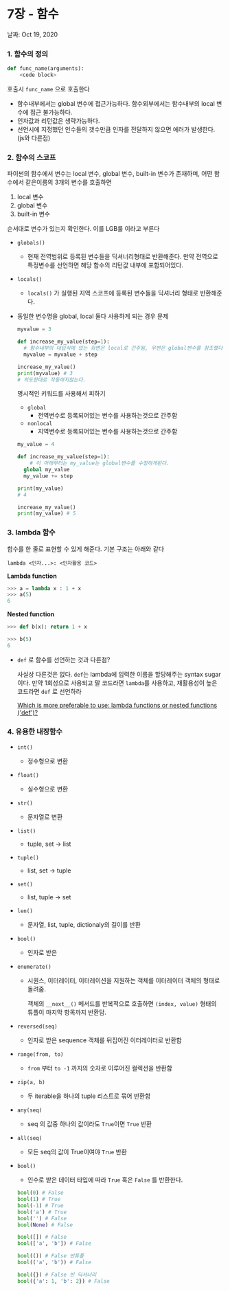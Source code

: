 # 7장 - 함수

날짜: Oct 19, 2020

### 1. 함수의 정의

```python
def func_name(arguments):
	<code block>
```

호출시 `func_name` 으로 호출한다

- 함수내부에서는 global 변수에 접근가능하다. 함수외부에서는 함수내부의 local 변수에 접근 불가능하다.
- 인자값과 리턴값은 생략가능하다.
- 선언시에 지정했던 인수들의 갯수만큼 인자를 전달하지 않으면 에러가 발생한다.  (js와 다른점)

### 2. 함수의 스코프

파이썬의 함수에서 변수는 local 변수, global 변수, built-in 변수가 존재하며, 어떤 함수에서 같은이름의 3개의 변수를 호출하면

1. local 변수
2. global 변수
3. built-in 변수

순서대로 변수가 있는지 확인한다. 이를 LGB룰 이라고 부른다

- `globals()`
    - 현재 전역범위로 등록된 변수들을 딕셔너리형태로 반환해준다. 만약 전역으로 특정변수를 선언하면 해당 함수의 리턴값 내부에 포함되어있다.
- `locals()`
    - `locals()` 가 실행된 지역 스코프에 등록된 변수들을 딕셔너리 형태로 반환해준다.

- 동일한 변수명을 global, local 둘다 사용하게 되는 경우 문제

    ```python
    myvalue = 3 

    def increase_my_value(step=1):
      # 함수내부의 대입식에 있는 좌변은 local로 간주됨, 우변은 global변수를 참조했다.
      myvalue = myvalue + step

    increase_my_value() 
    print(myvalue) # 3
    # 의도한대로 작동하지않는다.
    ```

    명시적인 키워드를 사용해서 피하기

    - `global`
        - 전역변수로 등록되어있는 변수를 사용하는것으로 간주함
    - `nonlocal`
        - 지역변수로 등록되어있는 변수를 사용하는것으로 간주함

    ```python
    my_value = 4 

    def increase_my_value(step=1):   
    	# 이 아래부터는 my_value는 global변수를 수정하게된다.
      global my_value  
      my_value += step 

    print(my_value) 
    # 4 

    increase_my_value() 
    print(my_value) # 5
    ```

### 3. lambda 함수

함수를 한 줄로 표현할 수 있게 해준다. 기본 구조는 아래와 같다

`lambda <인자...>: <인자활용 코드>` 

**Lambda function**

```python
>>> a = lambda x : 1 + x
>>> a(5)
6

```

**Nested function**

```python
>>> def b(x): return 1 + x

>>> b(5)
6
```

- `def` 로  함수를 선언하는 것과 다른점?

    사실상 다른것은 없다. `def`는 lambda에 입력한 이름을 할당해주는 syntax sugar이다. 만약 1회성으로 사용되고 말 코드라면 `lambda`를 사용하고, 재활용성이 높은 코드라면 `def` 로 선언하라

    [Which is more preferable to use: lambda functions or nested functions ('def')?](https://stackoverflow.com/questions/134626/which-is-more-preferable-to-use-lambda-functions-or-nested-functions-def)

### 4. 유용한 내장함수

- `int()`
    - 정수형으로 변환
- `float()`
    - 실수형으로 변환
- `str()`
    - 문자열로 변환
- `list()`
    - tuple, set → list
- `tuple()`
    - list, set → tuple
- `set()`
    - list, tuple → set
- `len()`
    - 문자열, list, tuple, dictionaly의 길이를 반환
- `bool()`
    - 인자로 받은
- `enumerate()`
    - 시퀀스, 이터레이터, 이터레이션을 지원하는 객체를 이터레이터 객체의  형태로 돌려줌.

        객체의 `__next__()`  메서드를 반복적으로 호출하면  `(index, value)` 형태의 튜플이 마지막 항목까지 반환담.

- `reversed(seq)`
    - 인자로 받은 sequence 객체를 뒤집어진 이터레이터로 반환함
- `range(from, to)`
    - `from` 부터 `to -1`  까지의 숫자로 이루어진  컬렉션을 반환함
- `zip(a, b)`
    - 두 iterable을 하나의  tuple 리스트로 묶어 반환함
- `any(seq)`
    - seq 의 값중 하나의 값이라도 `True`이면 `True` 반환
- `all(seq)`
    - 모든 seq의 값이 True이여야 `True` 반환
- `bool()`
    - 인수로 받은 데이터 타입에 따라 `True` 혹은 `False` 를 반환한다.

    ```python
    bool(0) # False
    bool(1) # True
    bool(-1) # True
    bool('a') # True
    bool('') # False
    bool(None) # False

    bool([]) # False
    bool(['a', 'b']) # False

    bool(()) # False 빈튜플
    bool(('a', 'b')) # False

    bool({}) # False 빈 딕셔너리
    bool({'a': 1, 'b': 2}) # False
    ```